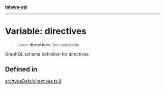 [**talawa-api**](../../../README.md)

***

# Variable: directives

> `const` **directives**: `DocumentNode`

GraphQL schema definition for directives.

## Defined in

[src/typeDefs/directives.ts:9](https://github.com/Suyash878/talawa-api/blob/095e6964ce2a06c1c30d1acf81b6162203f1db91/src/typeDefs/directives.ts#L9)
